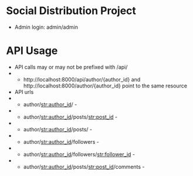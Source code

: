 # Social Distribution Project

- Admin login: admin/admin


# API Usage

- API calls may or may not be prefixed with /api/ 
- - http://localhost:8000/api/author/{author_id} and http://localhost:8000/author/{author_id} point to the same resource
- API urls
- - author/<str:author_id>/ -
- - author/<str:author_id>/posts/<str:post_id> - 
- - author/<str:author_id>/posts/ -
- - author/<str:author_id>/followers -
- - author/<str:author_id>/followers/<str:follower_id> -
- - author/<str:author_id>/posts/<str:post_id>/comments - 
